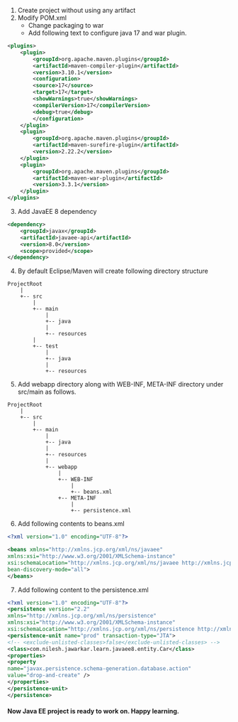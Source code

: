
1) Create project without using any artifact
2) Modify POM.xml
	- Change packaging to war
	- Add following text to configure java 17 and war plugin.

``` xml
<plugins>
	<plugin>
		<groupId>org.apache.maven.plugins</groupId>
		<artifactId>maven-compiler-plugin</artifactId>
		<version>3.10.1</version>
		<configuration>
		<source>17</source>
		<target>17</target>
		<showWarnings>true</showWarnings>
		<compilerVersion>17</compilerVersion>
		<debug>true</debug>
		</configuration>
	</plugin>
	<plugin>
		<groupId>org.apache.maven.plugins</groupId>
		<artifactId>maven-surefire-plugin</artifactId>
		<version>2.22.2</version>
	</plugin>
	<plugin>
		<groupId>org.apache.maven.plugins</groupId>
		<artifactId>maven-war-plugin</artifactId>
		<version>3.3.1</version>
	</plugin>
</plugins>

```

3) Add JavaEE 8 dependency
``` xml
<dependency>
	<groupId>javax</groupId>
	<artifactId>javaee-api</artifactId>
	<version>8.0</version>
	<scope>provided</scope>
</dependency>
```


4) By default Eclipse/Maven will create following directory structure
```
ProjectRoot
	|
	+-- src
		|
		+-- main
			|
			+-- java
			|
			+-- resources
		|
		+-- test
			|
			+-- java
			|
			+-- resources

```

5) Add webapp directory along with WEB-INF, META-INF directory under src/main as follows. 
```
ProjectRoot
	|
	+-- src
		|
		+-- main
			|
			+-- java
			|
			+-- resources
			|
			+-- webapp
				|
				+-- WEB-INF
					|
					+-- beans.xml
				+-- META-INF
					|
					+-- persistence.xml

```

6) Add following contents to beans.xml
``` xml
<?xml version="1.0" encoding="UTF-8"?>

<beans xmlns="http://xmlns.jcp.org/xml/ns/javaee" 
xmlns:xsi="http://www.w3.org/2001/XMLSchema-instance"
xsi:schemaLocation="http://xmlns.jcp.org/xml/ns/javaee http://xmlns.jcp.org/xml/ns/javaee/beans_1_1.xsd"
bean-discovery-mode="all">
</beans>
```

7) Add following content to the persistence.xml
``` xml
<?xml version="1.0" encoding="UTF-8"?>
<persistence version="2.2"
xmlns="http://xmlns.jcp.org/xml/ns/persistence"
xmlns:xsi="http://www.w3.org/2001/XMLSchema-instance"
xsi:schemaLocation="http://xmlns.jcp.org/xml/ns/persistence http://xmlns.jcp.org/xml/ns/persistence/persistence_2_2.xsd">
<persistence-unit name="prod" transaction-type="JTA">
<!-- <exclude-unlisted-classes>false</exclude-unlisted-classes> -->
<class>com.nilesh.jawarkar.learn.javaee8.entity.Car</class>
<properties>
<property
name="javax.persistence.schema-generation.database.action"
value="drop-and-create" />
</properties>
</persistence-unit>
</persistence>
``` 

#### Now Java EE project is ready to work on. Happy learning.









